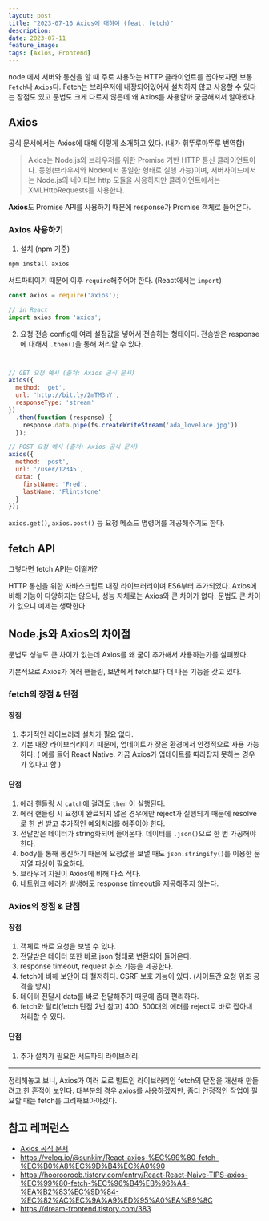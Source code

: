 ```yaml
---
layout: post
title: "2023-07-16 Axios에 대하여 (feat. fetch)"
description: 
date: 2023-07-11
feature_image: 
tags: [Axios, Frontend]
---
```


node 에서 서버와 통신을 할 때 주로 사용하는 HTTP 클라이언트를 꼽아보자면 보통 `Fetch`나 `Axios`다.
Fetch는 브라우저에 내장되어있어서 설치하지 않고 사용할 수 있다는 장점도 있고 문법도 크게 다르지 않은데 왜 Axios를 사용할까 궁금해져서 알아봤다.

## Axios
공식 문서에서는 Axios에 대해 이렇게 소개하고 있다. (내가 휘뚜루마뚜루 번역함)
>Axios는 Node.js와 브라우저를 위한 Promise 기반 HTTP 통신 클라이언트이다. 동형(브라우저와 Node에서 동일한 형태로 실행 가능)이며, 서버사이드에서는 Node.js의 네이티브 http 모듈을 사용하지만 클라이언트에서는 XMLHttpRequests를 사용한다.

**Axios**도 Promise API를 사용하기 때문에 response가 Promise 객체로 들어온다.

### Axios 사용하기
1. 설치 (npm 기준)
```bash
npm install axios
```
서드파티이기 때문에 이후 `require`해주어야 한다. (React에서는 `import`)
```javascript
const axios = require('axios');
```
```javascript
// in React
import axios from 'axios';
```

2. 요청 전송
config에 여러 설정값을 넣어서 전송하는 형태이다.
전송받은 response에 대해서 `.then()`을 통해 처리할 수 있다.
```javascript


// GET 요청 예시 (출처: Axios 공식 문서)
axios({
  method: 'get',
  url: 'http://bit.ly/2mTM3nY',
  responseType: 'stream'
})
  .then(function (response) {
    response.data.pipe(fs.createWriteStream('ada_lovelace.jpg'))
  });
```
```javascript
// POST 요청 예시 (출처: Axios 공식 문서)
axios({
  method: 'post',
  url: '/user/12345',
  data: {
    firstName: 'Fred',
    lastName: 'Flintstone'
  }
});
```
`axios.get()`, `axios.post()` 등 요청 메소드 명령어를 제공해주기도 한다.


## fetch API
그렇다면 fetch API는 어떨까?

HTTP 통신을 위한 자바스크립트 내장 라이브러리이며 ES6부터 추가되었다.
Axios에 비해 기능이 다양하지는 않으나, 성능 자체로는 Axios와 큰 차이가 없다.
문법도 큰 차이가 없으니 예제는 생략한다.

## Node.js와 Axios의 차이점
문법도 성능도 큰 차이가 없는데 Axios를 왜 굳이 추가해서 사용하는가를 살펴봤다.

기본적으로 Axios가 에러 핸들링, 보안에서 fetch보다 더 나은 기능을 갖고 있다.
### fetch의 장점 & 단점
#### 장점
1. 추가적인 라이브러리 설치가 필요 없다.
2. 기본 내장 라이브러리이기 때문에, 업데이트가 잦은 환경에서 안정적으로 사용 가능하다. ( 예를 들어 React Native. 가끔 Axios가 업데이트를 따라잡지 못하는 경우가 있다고 함 )
#### 단점
1. 에러 핸들링 시 `catch`에 걸려도 `then` 이 실행된다.
2. 에러 핸들링 시 요청이 완료되지 않은 경우에만 reject가 실행되기 때문에 resolve로 한 번 받고 추가적인 예외처리를 해주어야 한다.
3. 전달받은 데이터가 string화되어 들어온다. 데이터를 `.json()`으로 한 번 가공해야 한다.
4. body를 통해 통신하기 때문에 요청값을 보낼 때도 `json.stringify()`를 이용한 문자열 파싱이 필요하다.
5. 브라우저 지원이 Axios에 비해 다소 적다.
6. 네트워크 에러가 발생해도 response timeout을 제공해주지 않는다.
### Axios의 장점 & 단점
#### 장점
1. 객체로 바로 요청을 보낼 수 있다.
2. 전달받은 데이터 또한 바로 json 형태로 변환되어 들어온다.
3. response timeout, request 취소 기능을 제공한다.
4. fetch에 비해 보안이 더 철저하다. CSRF 보호 기능이 있다. (사이트간 요청 위조 공격을 방지)
5. 데이터 전달시 data를 바로 전달해주기 때문에 좀더 편리하다.
6. fetch와 달리(fetch 단점 2번 참고) 400, 500대의 에러를 reject로 바로 잡아내 처리할 수 있다. 
#### 단점
1. 추가 설치가 필요한 서드파티 라이브러리.

---
정리해놓고 보니, Axios가 여러 모로 빌트인 라이브러리인 fetch의 단점을 개선해 만들려고 한 흔적이 보인다.
대부분의 경우 axios를 사용하겠지만, 좀더 안정적인 작업이 필요할 때는 fetch를 고려해보아야겠다.


## 참고 레퍼런스
- [Axios 공식 문서](https://axios-http.com/kr/docs/intro)
- https://velog.io/@sunkim/React-axios-%EC%99%80-fetch-%EC%B0%A8%EC%9D%B4%EC%A0%90
- https://hoorooroob.tistory.com/entry/React-React-Naive-TIPS-axios-%EC%99%80-fetch-%EC%96%B4%EB%96%A4-%EA%B2%83%EC%9D%84-%EC%82%AC%EC%9A%A9%ED%95%A0%EA%B9%8C
- https://dream-frontend.tistory.com/383